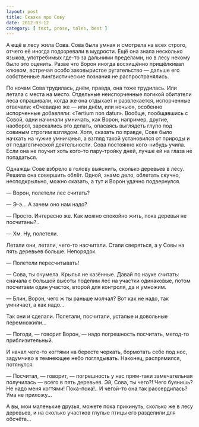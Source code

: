 ```yaml
---
layout: post
title: Сказка про Сову
date: 2012-03-12
category: [ text, prose, tales, best ]
---
```

А ещё в лесу жила Сова. Сова была умная и смотрела на всех строго, отчего её иногда подозревали в мудрости.
Ещё она знала несколько языков, употребимых где-то за дальними пределами, но в лесу некому было это оценить.
Разве что Ворон иногда восхищённо прищёлкивал клювом, встречая особо заковыристое ругательство — дальше его
собственные лингвистические познания не распространялись.

По ночам Сова трудилась, днём, правда, она тоже трудилась. Или летала с места на место. Отдельные неиспорченные
логикой обитатели леса спрашивали, когда же она отдыхает и развлекается, испорченные отвечали: «Очевидно же —
или днём, или ночью», особенно испорченные добавляли: «Tertium non datur». Вообще, пообщавшись с Совой, одни
начинали умничать, как Ворон, например, другие, наоборот, зарекались это делать, опасаясь выглядеть глупо
под совиным строгим взглядом. Хотя, сказать по правде, Сове было начхать на чужие умничанья, а взгляд такой
установился от природы и от педагогической деятельности. Сова постоянно кого-нибудь учила. Если она не поучит
хоть кого-то пару-тройку дней, лучше ей на глаза не попадаться.

<!--more-->

Однажды Сове взбрело в голову выяснить, сколько деревьев в лесу. Решила она совершить облёт. Одной, знамо дело,
облетать скучно, несподкрыльно, можно сказать, а тут и Ворон удачно подвернулся.

— Ворон, полетели лес считать?

— Э-э... А зачем оно нам надо?

— Просто. Интересно же. Как можно спокойно жить, пока деревья не посчитаны?..

— Хм. Ну, полетели.

Летали они, летали, чего-то насчитали. Стали сверяться, а у Совы на пять деревьев больше. Непорядок.

— Полетели пересчитывать!

— Сова, ты очумела. Крылья не казённые. Давай по науке считать: сначала с большой высоты поделим лес на участки
одинаковые, потом посчитаем один участок, второй для контроля, да и умножим.

— Блин, Ворон, чего ж ты раньше молчал? Вот как не надо, так умничает, а как надо...

Так они и сделали. Полетали, посчитали, усталые и довольные перемножили...

— Погоди, — говорит Ворон, — надо погрешность посчитать, метод-то приблизительный.

И начал чего-то когтями на бересте черкать, бормотать себе под нос, задумчиво в темнеющее небо поглядывать.
Наконец, распрямился, потянулся:

— Посчитал, — говорит, — погрешность у нас прям-таки замечательная получилась — всего в пять деревьев. Эй, Сова,
ты чего?! Чего буянишь? Не надо меня когтями! Пока-пока!.. И чегой-то она так рассердилась? Ума не приложу...

А вы, мои маленькие друзья, можете пока прикинуть, сколько же в лесу деревьев, и на сколько участков глупые птицы
его разделили для обсчёта...
